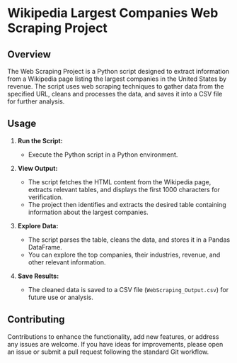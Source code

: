 # Wikipedia Largest Companies Web Scraping Project

## Overview

The Web Scraping Project is a Python script designed to extract information from a Wikipedia page listing the largest companies in the United States by revenue. The script uses web scraping techniques to gather data from the specified URL, cleans and processes the data, and saves it into a CSV file for further analysis.

## Usage

1. **Run the Script:**
   - Execute the Python script in a Python environment.

2. **View Output:**
   - The script fetches the HTML content from the Wikipedia page, extracts relevant tables, and displays the first 1000 characters for verification.
   - The project then identifies and extracts the desired table containing information about the largest companies.

3. **Explore Data:**
   - The script parses the table, cleans the data, and stores it in a Pandas DataFrame.
   - You can explore the top companies, their industries, revenue, and other relevant information.

4. **Save Results:**
   - The cleaned data is saved to a CSV file (`WebScraping_Output.csv`) for future use or analysis.

## Contributing

Contributions to enhance the functionality, add new features, or address any issues are welcome. If you have ideas for improvements, please open an issue or submit a pull request following the standard Git workflow.
